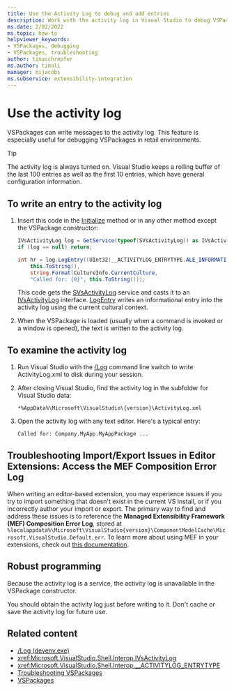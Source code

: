 ```yaml
---
title: Use the Activity Log to debug and add entries
description: Work with the activity log in Visual Studio to debug VSPackages messages in retail environments and write entries to the log.
ms.date: 2/02/2022
ms.topic: how-to
helpviewer_keywords:
- VSPackages, debugging
- VSPackages, troubleshooting
author: tinaschrepfer
ms.author: tinali
manager: mijacobs
ms.subservice: extensibility-integration
---
```

# Use the activity log

VSPackages can write messages to the activity log. This feature is especially useful for debugging VSPackages in retail environments.

> [!TIP]
> The activity log is always turned on. Visual Studio keeps a rolling buffer of the last 100 entries as well as the first 10 entries, which have general configuration information.

## To write an entry to the activity log

1. Insert this code in the [Initialize](/dotnet/api/microsoft.visualstudio.shell.package.initialize) method or in any other method except the VSPackage constructor:

    ```csharp
    IVsActivityLog log = GetService(typeof(SVsActivityLog)) as IVsActivityLog;
    if (log == null) return;

    int hr = log.LogEntry((UInt32)__ACTIVITYLOG_ENTRYTYPE.ALE_INFORMATION,
        this.ToString(),
        string.Format(CultureInfo.CurrentCulture,
        "Called for: {0}", this.ToString()));
    ```

     This code gets the [SVsActivityLog](/dotnet/api/microsoft.visualstudio.shell.interop.svsactivitylog) service and casts it to an [IVsActivityLog](/dotnet/api/microsoft.visualstudio.shell.interop.ivsactivitylog) interface. [LogEntry](/dotnet/api/microsoft.visualstudio.shell.interop.ivsactivitylog.logentry) writes an informational entry into the activity log using the current cultural context.

2. When the VSPackage is loaded (usually when a command is invoked or a window is opened), the text is written to the activity log.

## To examine the activity log

1. Run Visual Studio with the [/Log](../ide/reference/log-devenv-exe.md) command line switch to write ActivityLog.xml to disk during your session.

2. After closing Visual Studio, find the activity log in the subfolder for Visual Studio data:

   `*%AppData%\Microsoft\VisualStudio\{version}\ActivityLog.xml`

3. Open the activity log with any text editor. Here's a typical entry:

   ```
   Called for: Company.MyApp.MyAppPackage ...
   ```

## Troubleshooting Import/Export Issues in Editor Extensions: Access the MEF Composition Error Log

When writing an editor-based extension, you may experience issues if you try to import something that doesn't exist in the current VS install, or if you incorrectly author your import or export.  The primary way to find and address these issues is to reference the **Managed Extensibility Framework (MEF) Composition Error Log**, stored at `%localappdata%\Microsoft\VisualStudio{version}\ComponentModelCache\Microsoft.VisualStudio.Default.err`.  To learn more about using MEF in your extensions, check out [this documentation](../extensibility/managed-extensibility-framework-in-the-editor.md).

## Robust programming

Because the activity log is a service, the activity log is unavailable in the VSPackage constructor.

You should obtain the activity log just before writing to it. Don't cache or save the activity log for future use.

## Related content

- [/Log (devenv.exe)](../ide/reference/log-devenv-exe.md)
- <xref:Microsoft.VisualStudio.Shell.Interop.IVsActivityLog>
- <xref:Microsoft.VisualStudio.Shell.Interop.__ACTIVITYLOG_ENTRYTYPE>
- [Troubleshooting VSPackages](/troubleshoot/developer/visualstudio/extensibility/troubleshooting-vspackages)
- [VSPackages](../extensibility/internals/vspackages.md)
